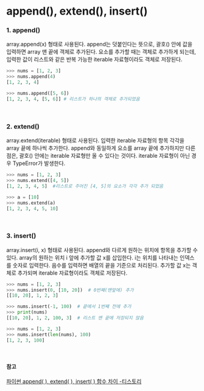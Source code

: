 # append(), extend(), insert()

### 1. append()
array.append(x) 형태로 사용된다. append는 덧붙인다는 뜻으로, 괄호() 안에 값을 입력하면 array 맨 끝에 객체로 추가된다. 요소를 추가할 때는 객체로 추가하게 되는데, 입력한 값이 리스트와 같은 반복 가능한 iterable 자료형이라도 객체로 저장된다. 

```python
>>> nums = [1, 2, 3]
>>> nums.append(4)
[1, 2, 3, 4]

>>> nums.append([5, 6])
[1, 2, 3, 4, [5, 6]] # 리스트가 하나의 객체로 추가되었음
```

<br>


### 2. extend()
array.extend(iterable) 형태로 사용된다. 입력한 iterable 자료형의 항목 각각을 array 끝에 하나씩 추가한다. append와 동일하게 요소를 array 끝에 추가하지만 다른 점은, 괄호() 안에는 iterable 자료형만 올 수 있다는 것이다. iterable 자료형이 아닌 경우 TypeError가 발생한다.

```python
>>> nums = [1, 2, 3]
>>> nums.extend([4, 5])
[1, 2, 3, 4, 5]  #리스트로 주어진 [4, 5]의 요소가 각각 추가 되었음

>>> a = [10]
>>> nums.extend(a) 
[1, 2, 3, 4, 5, 10]
```

<br>


### 3. insert()
array.insert(i, x) 형태로 사용된다. append와 다르게 원하는 위치에 항목을 추가할 수 있다. array의 원하는 위치 i 앞에 추가할 값 x를 삽입한다. i는 위치를 나타내는 인덱스를 숫자로 입력한다. 음수를 입력하면 배열의 끝을 기준으로 처리된다. 추가할 값 x는 객체로 추가되며 iterable 자료형이라도 객체로 저장된다.

```python
>>> nums = [1, 2, 3]
>>> nums.insert(0, [10, 20])  # 0번째(맨앞에) 추가
[[10, 20], 1, 2, 3]

>>> nums.insert(-1, 100)  # 끝에서 1번째 전에 추가
>>> print(nums)
[[10, 20], 1, 2, 100, 3]  # 리스트 맨 끝에 저장되지 않음

>>> nums = [1, 2, 3]
>>> nums.insert(len(nums), 100)
[1, 2, 3, 100]
```

<br>

#### 참고
[파이썬 append( ), extend( ), insert( ) 함수 차이 -티스토리](https://ooyoung.tistory.com/117)
